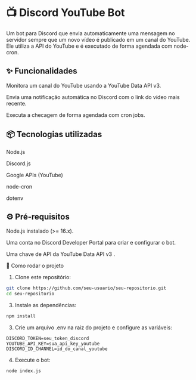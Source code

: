 # 📺 Discord YouTube Bot

Um bot para Discord que envia automaticamente uma mensagem no servidor sempre que um novo vídeo é publicado em um canal do YouTube.
Ele utiliza a API do YouTube e é executado de forma agendada com node-cron.

## ✨ Funcionalidades

Monitora um canal do YouTube usando a YouTube Data API v3.

Envia uma notificação automática no Discord com o link do vídeo mais recente.

Executa a checagem de forma agendada com cron jobs.

## 📦 Tecnologias utilizadas

Node.js

Discord.js

Google APIs (YouTube)

node-cron

dotenv

## ⚙️ Pré-requisitos

Node.js instalado (>= 16.x).

Uma conta no Discord Developer Portal
 para criar e configurar o bot.

Uma chave de API da YouTube Data API v3
.

🚀 Como rodar o projeto

1. Clone este repositório:
   
``` bash
git clone https://github.com/seu-usuario/seu-repositorio.git
cd seu-repositorio
```

3. Instale as dependências:
   
``` bash
npm install
```

3. Crie um arquivo .env na raiz do projeto e configure as variáveis:
   
``` env
DISCORD_TOKEN=seu_token_discord
YOUTUBE_API_KEY=sua_api_key_youtube
DISCORD_ID_CHANNEL=id_do_canal_youtube
```

4. Execute o bot:
 
``` bash
node index.js
```
